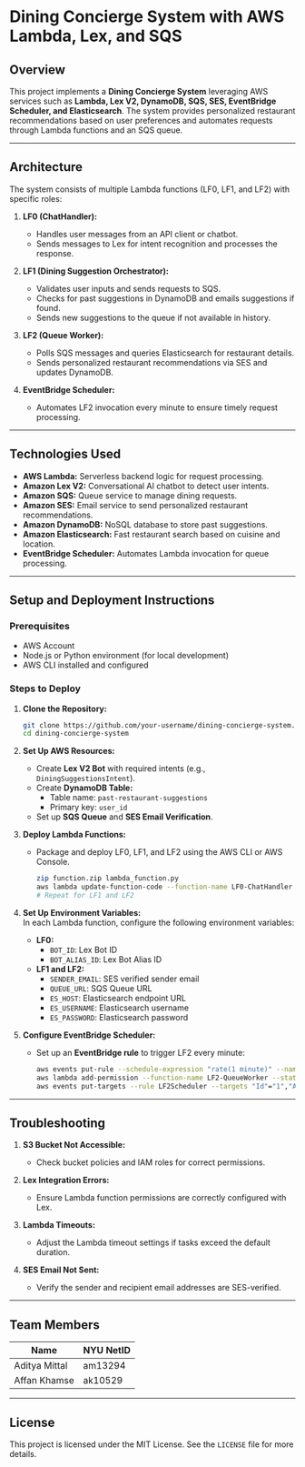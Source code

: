 # **Dining Concierge System with AWS Lambda, Lex, and SQS**

## **Overview**

This project implements a **Dining Concierge System** leveraging AWS services such as **Lambda, Lex V2, DynamoDB, SQS, SES, EventBridge Scheduler, and Elasticsearch**. The system provides personalized restaurant recommendations based on user preferences and automates requests through Lambda functions and an SQS queue.

---

## **Architecture**

The system consists of multiple Lambda functions (LF0, LF1, and LF2) with specific roles:

1. **LF0 (ChatHandler):**  
   - Handles user messages from an API client or chatbot.  
   - Sends messages to Lex for intent recognition and processes the response.

2. **LF1 (Dining Suggestion Orchestrator):**  
   - Validates user inputs and sends requests to SQS.  
   - Checks for past suggestions in DynamoDB and emails suggestions if found.  
   - Sends new suggestions to the queue if not available in history.

3. **LF2 (Queue Worker):**  
   - Polls SQS messages and queries Elasticsearch for restaurant details.  
   - Sends personalized restaurant recommendations via SES and updates DynamoDB.

4. **EventBridge Scheduler:**  
   - Automates LF2 invocation every minute to ensure timely request processing.

---

## **Technologies Used**

- **AWS Lambda:** Serverless backend logic for request processing.
- **Amazon Lex V2:** Conversational AI chatbot to detect user intents.
- **Amazon SQS:** Queue service to manage dining requests.
- **Amazon SES:** Email service to send personalized restaurant recommendations.
- **Amazon DynamoDB:** NoSQL database to store past suggestions.
- **Amazon Elasticsearch:** Fast restaurant search based on cuisine and location.
- **EventBridge Scheduler:** Automates Lambda invocation for queue processing.

---

## **Setup and Deployment Instructions**

### **Prerequisites**
- AWS Account
- Node.js or Python environment (for local development)
- AWS CLI installed and configured

### **Steps to Deploy**

1. **Clone the Repository:**
   ```bash
   git clone https://github.com/your-username/dining-concierge-system.git
   cd dining-concierge-system
   ```

2. **Set Up AWS Resources:**
   - Create **Lex V2 Bot** with required intents (e.g., `DiningSuggestionsIntent`).
   - Create **DynamoDB Table:**  
     - Table name: `past-restaurant-suggestions`  
     - Primary key: `user_id`
   - Set up **SQS Queue** and **SES Email Verification**.

3. **Deploy Lambda Functions:**
   - Package and deploy LF0, LF1, and LF2 using the AWS CLI or AWS Console.
     ```bash
     zip function.zip lambda_function.py
     aws lambda update-function-code --function-name LF0-ChatHandler --zip-file fileb://function.zip
     # Repeat for LF1 and LF2
     ```

4. **Set Up Environment Variables:**  
   In each Lambda function, configure the following environment variables:
   - **LF0:**
     - `BOT_ID`: Lex Bot ID  
     - `BOT_ALIAS_ID`: Lex Bot Alias ID  
   - **LF1 and LF2:**
     - `SENDER_EMAIL`: SES verified sender email  
     - `QUEUE_URL`: SQS Queue URL  
     - `ES_HOST`: Elasticsearch endpoint URL  
     - `ES_USERNAME`: Elasticsearch username  
     - `ES_PASSWORD`: Elasticsearch password  

5. **Configure EventBridge Scheduler:**
   - Set up an **EventBridge rule** to trigger LF2 every minute:
     ```bash
     aws events put-rule --schedule-expression "rate(1 minute)" --name LF2Scheduler
     aws lambda add-permission --function-name LF2-QueueWorker --statement-id EventBridgeInvoke --action lambda:InvokeFunction --principal events.amazonaws.com --source-arn arn:aws:events:us-east-1:123456789012:rule/LF2Scheduler
     aws events put-targets --rule LF2Scheduler --targets "Id"="1","Arn"="arn:aws:lambda:us-east-1:123456789012:function:LF2-QueueWorker"
     ```

---

## **Troubleshooting**

1. **S3 Bucket Not Accessible:**
   - Check bucket policies and IAM roles for correct permissions.

2. **Lex Integration Errors:**
   - Ensure Lambda function permissions are correctly configured with Lex.

3. **Lambda Timeouts:**
   - Adjust the Lambda timeout settings if tasks exceed the default duration.

4. **SES Email Not Sent:**
   - Verify the sender and recipient email addresses are SES-verified.

---

## **Team Members**

| Name              | NYU NetID                    |
|-------------------|------------------------------|
| Aditya Mittal     | am13294                      |
| Affan Khamse      | ak10529                      |

---

## **License**

This project is licensed under the MIT License. See the `LICENSE` file for more details.
